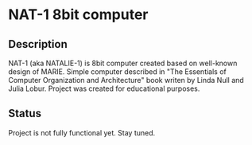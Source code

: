 # NAT-1 8bit computer

## Description
NAT-1 (aka NATALIE-1) is 8bit computer created based on well-known design of MARIE.
Simple computer described in "The Essentials of Computer Organization and Architecture"
book writen by Linda Null and Julia Lobur. Project was created for educational purposes.

## Status
Project is not fully functional yet. Stay tuned.